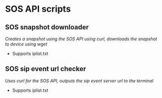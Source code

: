 # SOS API scripts

## SOS snapshot downloader
*Creates a snapshot using the SOS API using curl, downloads the snapshot to device using wget*

- Supports iplist.txt

## SOS sip event url checker
*Uses curl for the SOS API, outputs the sip event server url to the terminal*

- Supports iplist.txt